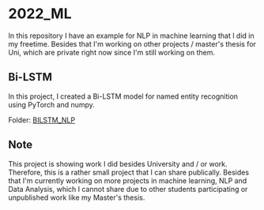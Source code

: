 # 2022_ML

In this repository I have an example for NLP in machine learning that I did in my freetime. Besides that I'm working on other projects / master's thesis for Uni, which are private right now since I'm still working on them.

## Bi-LSTM
In this project, I created a Bi-LSTM model for named entity recognition using PyTorch and numpy.

Folder: [BILSTM_NLP](BILSTM_NLP/)

## Note
This project is showing work I did besides University and / or work. Therefore, this is a rather small project that I can share publically. Besides that I'm currently working on more projects in machine learning, NLP and Data Analysis, which I cannot share due to other students participating or unpublished work like my Master's thesis. 
